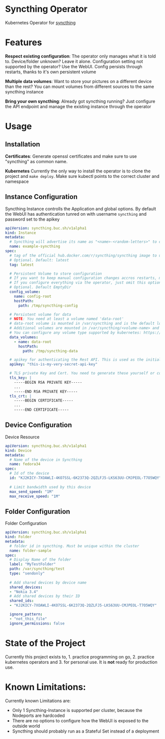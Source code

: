 # Syncthing Operator
Kubernetes Operator for [syncthing](https://syncthing.net/)


# Features
**Respect existing configuration**: The operator only manages what it is told to. Device/folder unknown? Leave it alone. Configuration 
setting not supported by the operator? Use the WebUI. Config persists through restarts, thanks to it's own persistent volume

**Multiple data volumes**: Want to store your pictures on a different device than the rest? You can mount volumes from different sources to
the same syncthing instance

**Bring your own syncthing**: Already got syncthing running? Just configure the API endpoint and manage the existing instance through the operator

# Usage
## Installation
**Certificates**: Generate openssl certificates and make sure to use "syncthing" as common name.

**Kubernetes** Currently the only way to install the operator is to clone the project and `make deploy`. Make sure kubectl points to the correct cluster and namespace

## Instance Configuration
Syncthing Instance controlls the Application and global options. By default the WebUI has authentication tunred on with username `syncthing`
and password set to the apikey

```yaml
apiVersion: syncthing.buc.sh/v1alpha1
kind: Instance
metadata:
  # Syncthing will advertise its name as "<name>-<random-letters>" to other devices
  name: example-syncthing
spec:
  # tag of the official hub.docker.com/r/syncthing/syncthing image to use
  # Optional. Default: latest
  tag: latest

  # Persistent Volume to store configuration
  # If you want to keep manual configuration changes accros restarts, make sure this volume is persistent (e.g. using hostpath or NFS)
  # If you configure everything via the operator, just omit this option and the operator will use ephemeral storage.
  # Optional. Default EmptyDir
  config_volume:
    name: config-root
    hostPath:
      path: /tmp/syncthing-config

  # Persistent volume for data
  # NOTE: You need at least a volume named 'data-root'
  # data-root volume is mounted in /var/syncthing and is the default location for synchronized folders
  # Additional volumes are mounted in /var/syncthing/<volume-name> and can be used to store folders on different disks or devices
  # You can configure any volume type supported by kubernetes: https://kubernetes.io/docs/concepts/storage/volumes/
  data_volumes:
    - name: data-root
      hostPath:
        path: /tmp/syncthing-data

  # apikey for authenticating the Rest API. This is used as the initial password for the syncthing-user on the WebUI
  apikey: "this-is-my-very-secret-api-key"

  # TLS private Key and Cert. You need to generate these yourself or copy from an existing syncthing instance
  tls_key: |
    -----BEGIN RSA PRIVATE KEY-----
    ...
    -----END RSA PRIVATE KEY-----
  tls_crt: |
    -----BEGIN CERTIFICATE-----
    ...
    -----END CERTIFICATE-----

```

## Device Configuration
Device Resource
```yaml
apiVersion: syncthing.buc.sh/v1alpha1
kind: Device
metadata:
  # Name of the device in Syncthing
  name: fedora34
spec:
  # Id of the device
  id: "KJ2KICY-7XOAWLI-4KO7SSL-6K2373Q-2QZLFJ5-LKS63UU-CMJPEOL-T7O5WQY"
  
  # Limit bandwidth used by this device
  max_send_speed: "1M"
  max_receive_speed: "1M"

```

## Folder Configuration
Folder Configuration

```yaml
apiVersion: syncthing.buc.sh/v1alpha1
kind: Folder
metadata:
  # folder id in syncthing. Must be unique within the cluster
  name: folder-sample
spec:
  # Display Name of the folder
  label: "MyTestFolder"
  path: /var/syncthing/test
  type: "sendonly"
  
  # Add shared devices by device name
  shared_devices:
  - "Nokia 3.4"
  # Add shared devices by their ID
  shared_ids:
  - "KJ2KICY-7XOAWLI-4KO7SSL-6K2373Q-2QZLFJ5-LKS63UU-CMJPEOL-T7O5WQY"

  ignore_pattern:
  - "not_this_file"
  ignore_permissions: false

```

# State of the Project
Currently this project exists to, 1. practice programming on go, 2. practice kubernetes operators and 3. for personal use. It is **not**
ready for production use.

# Known Limitations:
Currently known Limitations are:
* Only 1 Syncthing-Instance is supported per cluster, because the Nodeports are hardcoded
* There are no options to configure how the WebUI is exposed to the outside world
* Syncthing should probably run as a Stateful Set instead of a deployment

